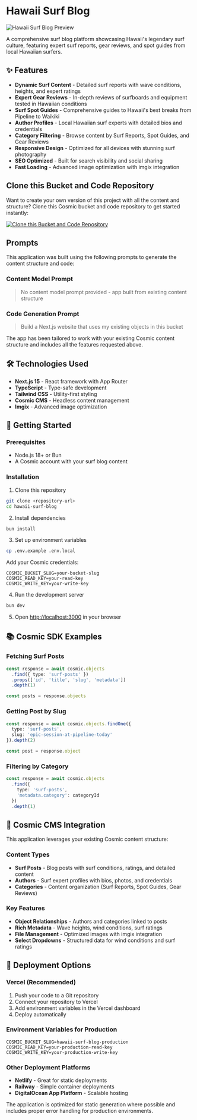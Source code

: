 # Hawaii Surf Blog

![Hawaii Surf Blog Preview](https://imgix.cosmicjs.com/749a6fb0-7078-11f0-a051-23c10f41277a-photo-1502933691298-84fc14542831-1754232308122.jpg?w=1200&h=300&fit=crop&auto=format,compress)

A comprehensive surf blog platform showcasing Hawaii's legendary surf culture, featuring expert surf reports, gear reviews, and spot guides from local Hawaiian surfers.

## ✨ Features

- **Dynamic Surf Content** - Detailed surf reports with wave conditions, heights, and expert ratings
- **Expert Gear Reviews** - In-depth reviews of surfboards and equipment tested in Hawaiian conditions  
- **Surf Spot Guides** - Comprehensive guides to Hawaii's best breaks from Pipeline to Waikiki
- **Author Profiles** - Local Hawaiian surf experts with detailed bios and credentials
- **Category Filtering** - Browse content by Surf Reports, Spot Guides, and Gear Reviews
- **Responsive Design** - Optimized for all devices with stunning surf photography
- **SEO Optimized** - Built for search visibility and social sharing
- **Fast Loading** - Advanced image optimization with imgix integration

## Clone this Bucket and Code Repository

Want to create your own version of this project with all the content and structure? Clone this Cosmic bucket and code repository to get started instantly:

[![Clone this Bucket and Code Repository](https://img.shields.io/badge/Clone%20this%20Bucket-29abe2?style=for-the-badge&logo=cosmic&logoColor=white)](http://localhost:3040/projects/new?clone_bucket=688f758eb5e4a42c017a283a&clone_repository=68905154c4e9ffbb1dcd850a)

## Prompts

This application was built using the following prompts to generate the content structure and code:

### Content Model Prompt

> No content model prompt provided - app built from existing content structure

### Code Generation Prompt

> Build a Next.js website that uses my existing objects in this bucket

The app has been tailored to work with your existing Cosmic content structure and includes all the features requested above.

## 🛠 Technologies Used

- **Next.js 15** - React framework with App Router
- **TypeScript** - Type-safe development
- **Tailwind CSS** - Utility-first styling
- **Cosmic CMS** - Headless content management
- **Imgix** - Advanced image optimization

## 🚀 Getting Started

### Prerequisites

- Node.js 18+ or Bun
- A Cosmic account with your surf blog content

### Installation

1. Clone this repository
```bash
git clone <repository-url>
cd hawaii-surf-blog
```

2. Install dependencies
```bash
bun install
```

3. Set up environment variables
```bash
cp .env.example .env.local
```

Add your Cosmic credentials:
```env
COSMIC_BUCKET_SLUG=your-bucket-slug
COSMIC_READ_KEY=your-read-key
COSMIC_WRITE_KEY=your-write-key
```

4. Run the development server
```bash
bun dev
```

5. Open [http://localhost:3000](http://localhost:3000) in your browser

## 📚 Cosmic SDK Examples

### Fetching Surf Posts
```typescript
const response = await cosmic.objects
  .find({ type: 'surf-posts' })
  .props(['id', 'title', 'slug', 'metadata'])
  .depth(1)

const posts = response.objects
```

### Getting Post by Slug
```typescript
const response = await cosmic.objects.findOne({
  type: 'surf-posts',
  slug: 'epic-session-at-pipeline-today'
}).depth(2)

const post = response.object
```

### Filtering by Category
```typescript
const response = await cosmic.objects
  .find({ 
    type: 'surf-posts',
    'metadata.category': categoryId 
  })
  .depth(1)
```

## 🌊 Cosmic CMS Integration

This application leverages your existing Cosmic content structure:

### Content Types
- **Surf Posts** - Blog posts with surf conditions, ratings, and detailed content
- **Authors** - Surf expert profiles with bios, photos, and credentials  
- **Categories** - Content organization (Surf Reports, Spot Guides, Gear Reviews)

### Key Features
- **Object Relationships** - Authors and categories linked to posts
- **Rich Metadata** - Wave heights, wind conditions, surf ratings
- **File Management** - Optimized images with imgix integration
- **Select Dropdowns** - Structured data for wind conditions and surf ratings

## 🚀 Deployment Options

### Vercel (Recommended)
1. Push your code to a Git repository
2. Connect your repository to Vercel
3. Add environment variables in the Vercel dashboard
4. Deploy automatically

### Environment Variables for Production
```env
COSMIC_BUCKET_SLUG=hawaii-surf-blog-production
COSMIC_READ_KEY=your-production-read-key
COSMIC_WRITE_KEY=your-production-write-key
```

### Other Deployment Platforms
- **Netlify** - Great for static deployments
- **Railway** - Simple container deployments
- **DigitalOcean App Platform** - Scalable hosting

The application is optimized for static generation where possible and includes proper error handling for production environments.

<!-- README_END -->